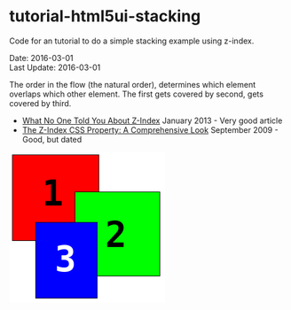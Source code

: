 # tutorial-html5ui-stacking #
Code for an tutorial to do a simple stacking example using z-index.

Date: 2016-03-01<br>
Last Update: 2016-03-01


The order in the flow (the natural order), determines which element overlaps which other element. The first gets covered by second, gets covered by third.

- [What No One Told You About Z-Index](http://philipwalton.com/articles/what-no-one-told-you-about-z-index/) January 2013 - Very good article
- [The Z-Index CSS Property: A Comprehensive Look](https://www.smashingmagazine.com/2009/09/the-z-index-css-property-a-comprehensive-look/) September 2009 - Good, but dated

![stacking order](stacking-order.png)



